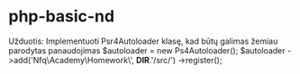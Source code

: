 # php-basic-nd
Užduotis:
Implementuoti Psr4Autoloader klasę, kad būtų galimas žemiau parodytas panaudojimas
$autoloader = new Ps4Autoloader();
$autoloader
    ->add('Nfq\\Academy\\Homework\\', __DIR__.'/src/')
    ->register();
